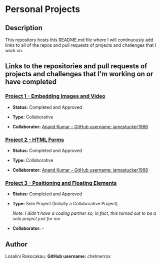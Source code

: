 # Personal Projects

## Description

This repository hosts this README.md file where I will continuously add links to all of the repos and pull requests of projects and challenges that I work on.

## Links to the repositories and pull requests of projects and challenges that I'm working on or have completed

### <a href="https://github.com/jamestucker1988/jamestucker1988microverse_embeded-image-project1-combo">Project 1 - Embedding Images and Video</a>

- **Status:** Completed and Approved

- **Type:** Collaborative

- **Collaborator:** <a href="https://github.com/jamestucker1988">Anand Kumar - GitHub username: jamestucker1988</a>

### <a href="https://github.com/jamestucker1988/form-project2-microverse-curriculum">Project 2 - HTML Forms</a>

- **Status:** Completed and Approved

- **Type:** Collaborative

- **Collaborator:** <a href="https://github.com/jamestucker1988">Anand Kumar - GitHub username: jamestucker1988</a>


### <a href="https://github.com/chelmerrox/Project-3-Positioning-and-Floating-Elements">Project 3 - Positioning and Floating Elements</a>

- **Status:** Completed and Approved

- **Type:** Solo Project (Initially a Collaborative Project)

  *Note: I didn't have a coding partner so, in fact, this turned out to be a solo project just for me*

- **Collaborator:**   -

## Author

Losalini Rokocakau. **GitHub username:** *chelmerrox*